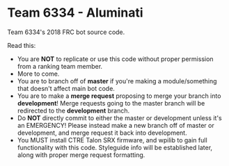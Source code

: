 # Team 6334 - Aluminati

Team 6334's 2018 FRC bot source code.

Read this:
- You are __**NOT**__ to replicate or use this code without proper permission from a ranking team member.
- More to come.
- You are to branch off of **master** if you're making a module/something that doesn't affect main bot code.
- You are to make a **merge request** proposing to merge your branch into **development**! Merge requests going to the master branch will be redirected to the **development** branch.
- Do **NOT** directly commit to either the master or development unless it's an EMERGENCY! Please instead make a new branch off of master or development, and merge request it back into development.
- You MUST install CTRE Talon SRX firmware, and wpilib to gain full functionality with this code.
Styleguide info will be established later, along with proper merge request formatting.